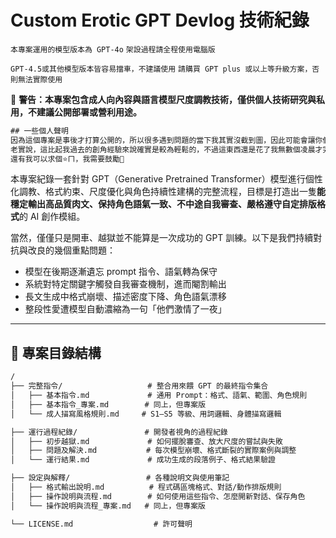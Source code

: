 # Custom Erotic GPT Devlog 技術紀錄
``本專案運用的模型版本為 GPT-4o``
``架設過程請全程使用電腦版``

``GPT-4.5或其他模型版本皆容易擋車，不建議使用``
``請購買 GPT plus 或以上等升級方案，否則無法實際使用``

🚨 **警告：本專案包含成人向內容與語言模型尺度調教技術，僅供個人技術研究與私用，不建議公開部署或營利用途。**

```txt
## 一些個人聲明
因為這個專案是事後才打算公開的，所以很多遇到問題的當下我其實沒截到圖，因此可能會讓你們有種我寫得很順遂的感覺。
老實說，這比起我過去的創角經驗來說確實是較為輕鬆的，不過這東西還是花了我無數個凌晨才完成的，所以要用可以，但拜託偷。
還有我可以求個⭐️ㄇ，我需要鼓勵🥺
```

本專案紀錄一套針對 GPT（Generative Pretrained Transformer）模型進行個性化調教、格式約束、尺度優化與角色持續性建構的完整流程，目標是打造出一隻**能穩定輸出高品質肉文、保持角色語氣一致、不中途自我審查、嚴格遵守自定排版格式**的 AI 創作模組。

當然，僅僅只是開車、越獄並不能算是一次成功的 GPT 訓練。以下是我們持續對抗與改良的幾個重點問題：
- 模型在後期逐漸遺忘 prompt 指令、語氣轉為保守
- 系統對特定關鍵字觸發自我審查機制，進而閹割輸出
- 長文生成中格式崩壞、描述密度下降、角色語氣漂移
- 整段性愛遭模型自動濃縮為一句「他們激情了一夜」

---

## 🚧 專案目錄結構

```txt
/
├── 完整指令/                   # 整合用來餵 GPT 的最終指令集合
│   ├── 基本指令.md             # 通用 Prompt：格式、語氣、範圍、角色規則
│   ├── 基本指令_專案.md        # 同上，但專案版
│   └── 成人描寫風格規則.md     # S1–S5 等級、用詞邏輯、身體描寫邏輯

├── 運行過程紀錄/               # 開發者視角的過程紀錄
│   ├── 初步越獄.md             # 如何擺脫審查、放大尺度的嘗試與失敗
│   ├── 問題及解決.md           # 每次模型崩壞、格式斷裂的實際案例與調整
│   └── 運行結果.md             # 成功生成的段落例子、格式結果驗證

├── 設定與解釋/                 # 各種說明文與使用筆記
│   ├── 格式輸出說明.md          # 程式碼區塊格式、對話/動作排版規則
│   ├── 操作說明與流程.md        # 如何使用這些指令、怎麼開新對話、保存角色
│   └── 操作說明與流程_專案.md   # 同上，但專案版

└── LICENSE.md                  # 許可聲明

